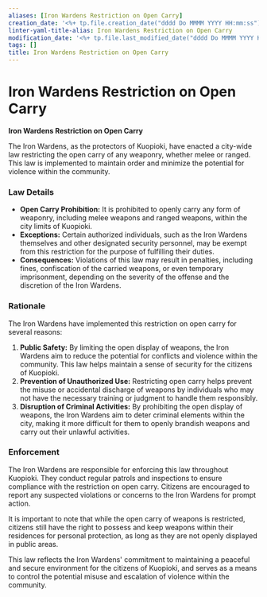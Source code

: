 ```yaml
---
aliases: [Iron Wardens Restriction on Open Carry]
creation_date: '<%+ tp.file.creation_date("dddd Do MMMM YYYY HH:mm:ss") %>' 
linter-yaml-title-alias: Iron Wardens Restriction on Open Carry
modification_date: '<%+ tp.file.last_modified_date("dddd Do MMMM YYYY HH:mm:ss") %>'
tags: []
title: Iron Wardens Restriction on Open Carry
---
```

# Iron Wardens Restriction on Open Carry
**Iron Wardens Restriction on Open Carry**

The Iron Wardens, as the protectors of Kuopioki, have enacted a city-wide law restricting the open carry of any weaponry, whether melee or ranged. This law is implemented to maintain order and minimize the potential for violence within the community.

### Law Details

-   **Open Carry Prohibition:** It is prohibited to openly carry any form of weaponry, including melee weapons and ranged weapons, within the city limits of Kuopioki.
-   **Exceptions:** Certain authorized individuals, such as the Iron Wardens themselves and other designated security personnel, may be exempt from this restriction for the purpose of fulfilling their duties.
-   **Consequences:** Violations of this law may result in penalties, including fines, confiscation of the carried weapons, or even temporary imprisonment, depending on the severity of the offense and the discretion of the Iron Wardens.

### Rationale

The Iron Wardens have implemented this restriction on open carry for several reasons:

1.  **Public Safety:** By limiting the open display of weapons, the Iron Wardens aim to reduce the potential for conflicts and violence within the community. This law helps maintain a sense of security for the citizens of Kuopioki.
2.  **Prevention of Unauthorized Use:** Restricting open carry helps prevent the misuse or accidental discharge of weapons by individuals who may not have the necessary training or judgment to handle them responsibly.
3.  **Disruption of Criminal Activities:** By prohibiting the open display of weapons, the Iron Wardens aim to deter criminal elements within the city, making it more difficult for them to openly brandish weapons and carry out their unlawful activities.

### Enforcement

The Iron Wardens are responsible for enforcing this law throughout Kuopioki. They conduct regular patrols and inspections to ensure compliance with the restriction on open carry. Citizens are encouraged to report any suspected violations or concerns to the Iron Wardens for prompt action.

It is important to note that while the open carry of weapons is restricted, citizens still have the right to possess and keep weapons within their residences for personal protection, as long as they are not openly displayed in public areas.

This law reflects the Iron Wardens' commitment to maintaining a peaceful and secure environment for the citizens of Kuopioki, and serves as a means to control the potential misuse and escalation of violence within the community.